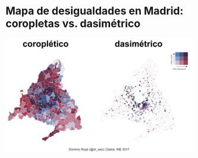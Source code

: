 # Mapa de desigualdades en Madrid: coropletas vs. dasimétrico



[![mapa](dasimetrico.png)](https://twitter.com/dr_xeo/status/1357733609852051457?s=20)